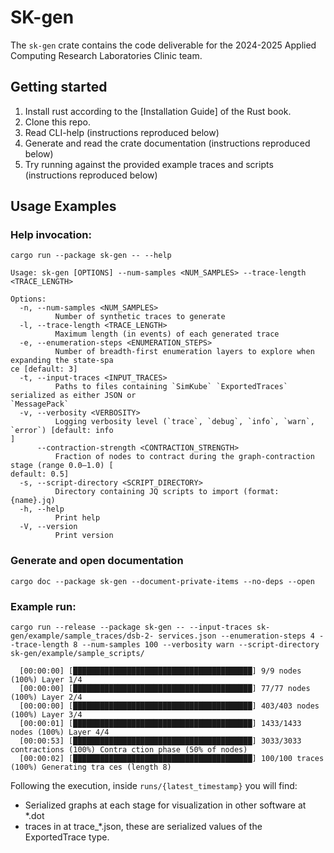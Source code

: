 # SK-gen

The `sk-gen` crate contains the code deliverable for the 2024-2025 Applied Computing Research Laboratories Clinic team.

## Getting started
1. Install rust according to the [Installation Guide] of the Rust book.
2. Clone this repo.
3. Read CLI-help (instructions reproduced below)
4. Generate and read the crate documentation (instructions reproduced below)
5. Try running against the provided example traces and scripts (instructions reproduced below)

## Usage Examples
### Help invocation:
```
cargo run --package sk-gen -- --help
```
```
Usage: sk-gen [OPTIONS] --num-samples <NUM_SAMPLES> --trace-length <TRACE_LENGTH>

Options:
  -n, --num-samples <NUM_SAMPLES>
          Number of synthetic traces to generate
  -l, --trace-length <TRACE_LENGTH>
          Maximum length (in events) of each generated trace
  -e, --enumeration-steps <ENUMERATION_STEPS>
          Number of breadth-first enumeration layers to explore when expanding the state-spa
ce [default: 3]
  -t, --input-traces <INPUT_TRACES>
          Paths to files containing `SimKube` `ExportedTraces` serialized as either JSON or
`MessagePack`
  -v, --verbosity <VERBOSITY>
          Logging verbosity level (`trace`, `debug`, `info`, `warn`, `error`) [default: info
]
      --contraction-strength <CONTRACTION_STRENGTH>
          Fraction of nodes to contract during the graph-contraction stage (range 0.0–1.0) [
default: 0.5]
  -s, --script-directory <SCRIPT_DIRECTORY>
          Directory containing JQ scripts to import (format: {name}.jq)
  -h, --help
          Print help
  -V, --version
          Print version
```

### Generate and open documentation
```
cargo doc --package sk-gen --document-private-items --no-deps --open
```

### Example run:
```
cargo run --release --package sk-gen -- --input-traces sk-gen/example/sample_traces/dsb-2- services.json --enumeration-steps 4 --trace-length 8 --num-samples 100 --verbosity warn --script-directory sk-gen/example/sample_scripts/
```
```
  [00:00:00] [████████████████████████████████████████] 9/9 nodes (100%) Layer 1/4
  [00:00:00] [████████████████████████████████████████] 77/77 nodes (100%) Layer 2/4
  [00:00:00] [████████████████████████████████████████] 403/403 nodes (100%) Layer 3/4
  [00:00:01] [████████████████████████████████████████] 1433/1433 nodes (100%) Layer 4/4
  [00:00:53] [████████████████████████████████████████] 3033/3033 contractions (100%) Contra ction phase (50% of nodes)
  [00:00:02] [████████████████████████████████████████] 100/100 traces (100%) Generating tra ces (length 8)
```

Following the execution, inside `runs/{latest_timestamp}` you will find:
- Serialized graphs at each stage for visualization in other software at *.dot
- traces in at trace_*.json, these are serialized values of the ExportedTrace type.
